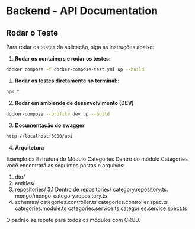 # Backend - API Documentation

## Rodar o Teste

Para rodar os testes da aplicação, siga as instruções abaixo:

1. **Rodar os containers e rodar os testes**:

```bash
docker compose -f docker-compose-test.yml up --build
```

1. **Rodar os testes diretamente no terminal:**:

```bash
npm t
```

2. **Rodar em ambiende de desenvolvimento (DEV)**

```bash
docker-compose --profile dev up --build
```

3. **Documentação do swagger**

```bash
http://localhost:3000/api
```

4. **Arquitetura**

Exemplo da Estrutura do Módulo Categories
Dentro do módulo Categories, você encontrará as seguintes pastas e arquivos:

1. dto/
2. entities/
3. repositories/
   3.1 Dentro de repositories/
   category.repository.ts.
   mongo/mongo-category.repository.ts
4. schemas/
   categories.controller.ts
   categories.controller.spec.ts
   categories.module.ts
   categories.service.ts
   categories.service.spect.ts

O padrão se repete para todos os módulos com CRUD.

